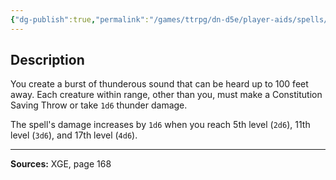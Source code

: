 ```yaml
---
{"dg-publish":true,"permalink":"/games/ttrpg/dn-d5e/player-aids/spells/cantrips/thunderclap/","tags":["ttrpg/dnd/5e","somatic","damage","spell"],"noteIcon":""}
---
```



## Description
You create a burst of thunderous sound that can be heard up to 100 feet away.
Each creature within range, other than you, must make a Constitution Saving Throw or take `1d6` thunder damage.

The spell's damage increases by `1d6` when you reach 5th level (`2d6`), 11th level (`3d6`), and 17th level (`4d6`).

---

**Sources:** XGE, page 168

